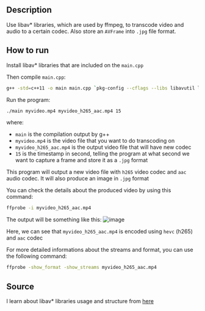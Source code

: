 ## Description

Use libav* libraries, which are used by ffmpeg, to transcode video and audio to a certain codec. Also store an `AVFrame` into `.jpg` file format.

## How to run

Install libav* libraries that are included on the `main.cpp`  

Then compile `main.cpp`:

```bash
g++ -std=c++11 -o main main.cpp `pkg-config --cflags --libs libavutil libavcodec libavformat libswscale`
```

Run the program:
```bash
./main myvideo.mp4 myvideo_h265_aac.mp4 15
```
where:
- `main` is the compilation output by g++
- `myvideo.mp4` is the video file that you want to do transcoding on
- `myvideo_h265_aac.mp4` is the output video file that will have new codec
- `15` is the timestamp in second, telling the program at what second we want to capture a frame and store it as a `.jpg` format

This program will output a new video file with `h265` video codec and `aac` audio codec. It will also produce an image in `.jpg` format

You can check the details about the produced video by using this command:
```bash
ffprobe -i myvideo_h265_aac.mp4
```
The output will be something like this:
![image](https://user-images.githubusercontent.com/33726233/118348986-0769a880-b578-11eb-9cab-ac7539396cd0.png)

Here, we can see that `myvideo_h265_aac.mp4` is encoded using `hevc` (h265) and `aac` codec

For more detailed informations about the streams and format, you can use the following command:
```bash
ffprobe -show_format -show_streams myvideo_h265_aac.mp4
```

## Source
I learn about libav* libraries usage and structure from [here](https://github.com/leandromoreira/ffmpeg-libav-tutorial)